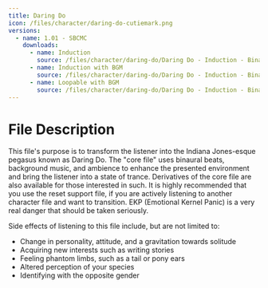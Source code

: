 ```yaml
---
title: Daring Do
icon: /files/character/daring-do-cutiemark.png
versions:
  - name: 1.01 - SBCMC
    downloads:
      - name: Induction
        source: /files/character/daring-do/Daring Do - Induction - Binaural Beats - Awakening (No BGM).mp3
      - name: Induction with BGM
        source: /files/character/daring-do/Daring Do - Induction - Binaural Beats - Awakening (BGM).mp3
      - name: Loopable with BGM
        source: /files/character/daring-do/Daring Do - Induction - Binaural Beats - Awakening - BGM (Loop).mp3
---
```


# File Description

This file's purpose is to transform the listener into the Indiana Jones-esque pegasus known as Daring Do. The "core file" uses binaural beats, background music, and ambience to enhance the presented environment and bring the listener into a state of trance. Derivatives of the core file are also available for those interested in such. It is highly recommended that you use the reset support file, if you are actively listening to another character file and want to transition. EKP (Emotional Kernel Panic) is a very real danger that should be taken seriously.

Side effects of listening to this file include, but are not limited to:

- Change in personality, attitude, and a gravitation towards solitude
- Acquiring new interests such as writing stories
- Feeling phantom limbs, such as a tail or pony ears
- Altered perception of your species
- Identifying with the opposite gender

